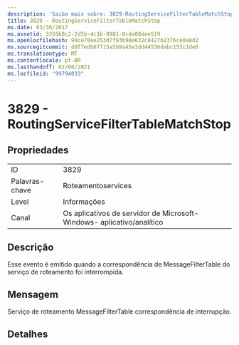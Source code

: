 ```yaml
---
description: 'Saiba mais sobre: 3829-RoutingServiceFilterTableMatchStop'
title: 3829 - RoutingServiceFilterTableMatchStop
ms.date: 03/30/2017
ms.assetid: 3355b8c2-2d5b-4c1b-8981-0cda08dee519
ms.openlocfilehash: 94ce70ee253d7f93b98e632c8427b2376ce0a8d2
ms.sourcegitcommit: ddf7edb67715a5b9a45e3dd44536dabc153c1de0
ms.translationtype: MT
ms.contentlocale: pt-BR
ms.lasthandoff: 02/06/2021
ms.locfileid: "99794033"
---
```

# <a name="3829---routingservicefiltertablematchstop"></a>3829 - RoutingServiceFilterTableMatchStop

## <a name="properties"></a>Propriedades  
  
|||  
|-|-|  
|ID|3829|  
|Palavras-chave|Roteamentoservices|  
|Level|Informações|  
|Canal|Os aplicativos de servidor de Microsoft-Windows- aplicativo/analítico|  
  
## <a name="description"></a>Descrição  

 Esse evento é emitido quando a correspondência de MessageFilterTable do serviço de roteamento foi interrompida.  
  
## <a name="message"></a>Mensagem  

 Serviço de roteamento MessageFilterTable correspondência de interrupção.  
  
## <a name="details"></a>Detalhes
